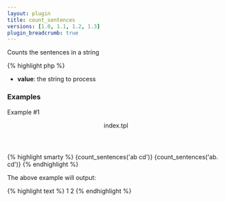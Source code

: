```yaml
---
layout: plugin
title: count_sentences
versions: [1.0, 1.1, 1.2, 1.3]
plugin_breadcrumb: true
---
```


Counts the sentences in a string
<div class="code-box">
{% highlight php %}
<?php
count_sentences(string $value)
{% endhighlight %}
</div>

* **value**: the string to process

### Examples
Example #1
<div class="code-box">
<header>index.tpl</header>
{% highlight smarty %}
{count_sentences('ab cd')}
{count_sentences('ab. cd')}
{% endhighlight %}
</div>

The above example will output:
<div class="code-box">
{% highlight text %}
1
2
{% endhighlight %}
</div>
